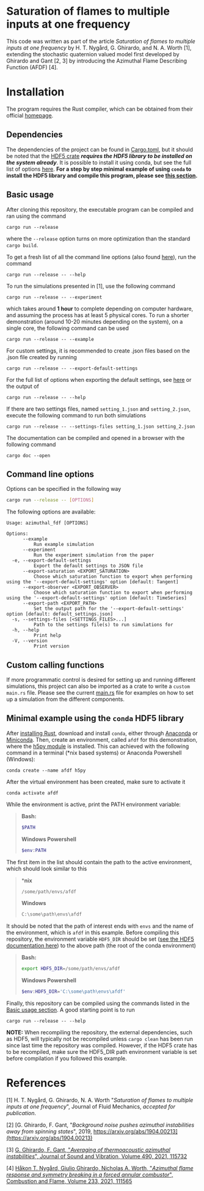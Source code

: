 # Saturation of flames to multiple inputs at one frequency

This code was written as part of the article *Saturation of flames to multiple inputs at one frequency* by H. T. Nygård, G. Ghirardo, and N. A. Worth [1], extending the stochastic quaternion valued model first developed by Ghirardo and Gant [2, 3] by introducing the Azimuthal Flame Describing Function (AFDF) [4].

# Installation

The program requires the Rust compiler, which can be obtained from their official [homepage](https://www.rust-lang.org/).

## Dependencies

The dependencies of the project can be found in [Cargo.toml](Cargo.toml), but it should be noted that the [HDF5 crate](https://crates.io/crates/hdf5) ***requires the HDF5 library to be installed on the system already***.
It is possible to install it using conda, but see the full list of options [here](https://crates.io/crates/hdf5).
**For a step by step minimal example of using `conda` to install the HDF5 library and compile this program, please see [this section](#minimal-example-using-the-conda-hdf5-library).**

## Basic usage

After cloning this repository, the executable program can be compiled and ran using the command
```console
cargo run --release
```
where the `--release` option turns on more optimization than the standard `cargo build`.

To get a fresh list of all the command line options (also found [here](#command-line-options)), run the command
```console
cargo run --release -- --help
```

To run the simulations presented in [1], use the following command
```console
cargo run --release -- --experiment
```
which takes around **1 hour** to complete depending on computer hardware, and assuming the process has at least 5 physical cores.
To run a shorter demonstration (around 10-20 minutes depending on the system), on a single core, the following command can be used
```console
cargo run --release -- --example
```

For custom settings, it is recommended to create .json files based on the .json file created by running
```console
cargo run --release -- --export-default-settings
```
For the full list of options when exporting the default settings, see [here](#command-line-options) or the output of 
```console
cargo run --release -- --help
```
If there are two settings files, named `setting_1.json` and `setting_2.json`, execute the following command to run both simulations
```console
cargo run --release -- --settings-files setting_1.json setting_2.json
```
The documentation can be compiled and opened in a browser with the following command
```console
cargo doc --open
```

## Command line options

Options can be specified in the following way
```bash
cargo run --release -- [OPTIONS]
```
The following options are available:
```
Usage: azimuthal_fdf [OPTIONS]

Options:
      --example
          Run example simulation
      --experiment
          Run the experiment simulation from the paper
  -e, --export-default-settings
          Export the default settings to JSON file
      --export-saturation <EXPORT_SATURATION>
          Choose which saturation function to export when performing using the '--export-default-settings' option [default: Tangent]
      --export-observer <EXPORT_OBSERVER>
          Choose which saturation function to export when performing using the '--export-default-settings' option [default: TimeSeries]
      --export-path <EXPORT_PATH>
          Set the output path for the '--export-default-settings' option [default: default_settings.json]
  -s, --settings-files [<SETTINGS_FILES>...]
          Path to the settings file(s) to run simulations for
  -h, --help
          Print help
  -V, --version
          Print version
```

## Custom calling functions

If more programmatic control is desired for setting up and running different simulations, this project can also be imported as a crate to write a `custom main.rs` file.
Please see the current [main.rs](src/main.rs) file for examples on how to set up a simulation from the different components.

## Minimal example using the `conda` HDF5 library


After [installing Rust](https://www.rust-lang.org/), download and install `conda`, either through [Anaconda](https://www.anaconda.com/download) or [Miniconda](https://docs.conda.io/projects/miniconda/en/latest/).
Then, create an environment, called `afdf` for this demonstration, where the [h5py module](https://anaconda.org/anaconda/h5py) is installed.
This can achieved with the following command in a terminal (*nix based systems) or Anaconda Powershell (Windows):
```console
conda create --name afdf h5py
``` 
After the virtual environment has been created, make sure to activate it
```console
conda activate afdf
```
While the environment is active, print the PATH environment variable:

>**Bash:**
>```bash
>$PATH
>```
>**Windows Powershell**
>```powershell
>$env:PATH
>```
The first item in the list should contain the path to the active environment, which should look similar to this
>***nix**
>```bash
>/some/path/envs/afdf
>```
> **Windows**
>```powershell
>C:\some\path\envs\afdf
>```
It should be noted that the path of interest ends with `envs` and the name of the environment, which is `afdf` in this example.
Before compiling this repository, the environment variable `HDF5_DIR` should be set ([see the HDF5 documentation here](https://crates.io/crates/hdf5)) to the above path (the root of the conda environment)
> **Bash:**
>```bash
> export HDF5_DIR=/some/path/envs/afdf
>```
> **Windows Powershell**
> ```powershell
> $env:HDF5_DIR='C:\some\path\envs\afdf'
>```
Finally, this repository can be compiled using the commands listed in the [Basic usage section](#basic-usage). A good starting point is to run
```console
cargo run --release -- --help
```

**NOTE:** When recompiling the repository, the external dependencies, such as HDF5, will typically not be recompiled unless `cargo clean` has been run since last time the repository was compiled. However, if the HDF5 crate has to be recompiled, make sure the HDF5_DIR path environment variable is set before compilation if you followed this example.



# References

[1] H. T. Nygård, G. Ghirardo, N. A. Worth "*Saturation of flames to multiple inputs at one frequency*", Journal of Fluid Mechanics, *accepted for publication*.

[2] [G. Ghirardo, F. Gant, "*Background noise pushes azimuthal instabilities away from spinning states*", 2019, https://arxiv.org/abs/1904.00213](https://arxiv.org/abs/1904.00213)

[3] [G. Ghirardo, F. Gant, "*Averaging of thermoacoustic azimuthal instabilities*", Journal of Sound and Vibration, Volume 490, 2021, 115732](https://www.sciencedirect.com/science/article/pii/S0022460X20305629)

[4] [Håkon T. Nygård, Giulio Ghirardo, Nicholas A. Worth, "*Azimuthal flame response and symmetry breaking in a forced annular combustor*", Combustion and Flame, Volume 233, 2021, 111565](https://www.sciencedirect.com/science/article/pii/S0010218021003084)